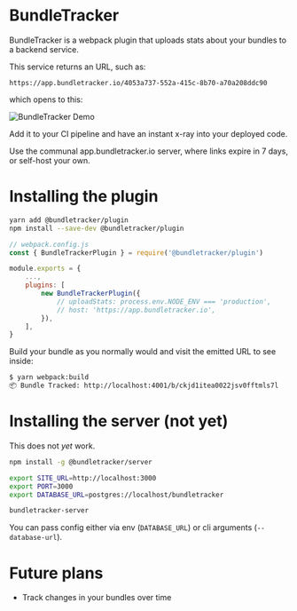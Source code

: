# BundleTracker

BundleTracker is a webpack plugin that uploads stats about your bundles to a backend service.

This service returns an URL, such as:

```
https://app.bundletracker.io/4053a737-552a-415c-8b70-a70a208ddc90
```

which opens to this:

![BundleTracker Demo](https://user-images.githubusercontent.com/53387/103389630-4985d680-4b10-11eb-8c5d-4afc56e554be.gif)

Add it to your CI pipeline and have an instant x-ray into your deployed code.

Use the communal app.bundletracker.io server, where links expire in 7 days, or self-host your own.

# Installing the plugin

```sh
yarn add @bundletracker/plugin
npm install --save-dev @bundletracker/plugin
```

```js
// webpack.config.js
const { BundleTrackerPlugin } = require('@bundletracker/plugin')

module.exports = {
    ...,
    plugins: [
        new BundleTrackerPlugin({
            // uploadStats: process.env.NODE_ENV === 'production',
            // host: 'https://app.bundletracker.io',
        }),
    ],
}
```

Build your bundle as you normally would and visit the emitted URL to see inside:

```sh
$ yarn webpack:build
📦 Bundle Tracked: http://localhost:4001/b/ckjd1itea0022jsv0fftmls7l
```

# Installing the server (not yet)

This does not *yet* work.

```sh
npm install -g @bundletracker/server

export SITE_URL=http://localhost:3000
export PORT=3000
export DATABASE_URL=postgres://localhost/bundletracker

bundletracker-server
```

You can pass config either via env (`DATABASE_URL`) or cli arguments (`--database-url`).

# Future plans

- Track changes in your bundles over time
